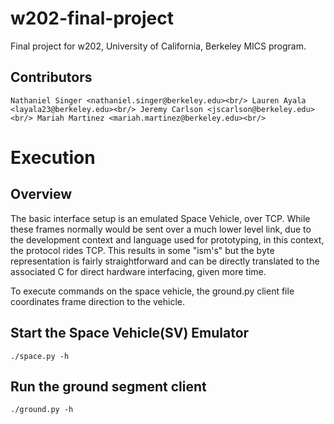 # w202-final-project
Final project for w202, University of California, Berkeley MICS program.

## Contributors
``Nathaniel Singer <nathaniel.singer@berkeley.edu><br/>
Lauren Ayala <layala23@berkeley.edu><br/>
Jeremy Carlson <jscarlson@berkeley.edu><br/>
Mariah Martinez <mariah.martinez@berkeley.edu><br/>``

# Execution
## Overview
The basic interface setup is an emulated Space Vehicle, over TCP. While these frames normally would be sent over a much lower level link, due to the development context and language used for prototyping, in this context, the protocol rides TCP. This results in some "ism's" but the byte representation is fairly straightforward and can be directly translated to the associated C for direct hardware interfacing, given more time.

To execute commands on the space vehicle, the ground.py client file coordinates frame direction to the vehicle.

## Start the Space Vehicle(SV) Emulator
``./space.py -h``

## Run the ground segment client
``./ground.py -h``
